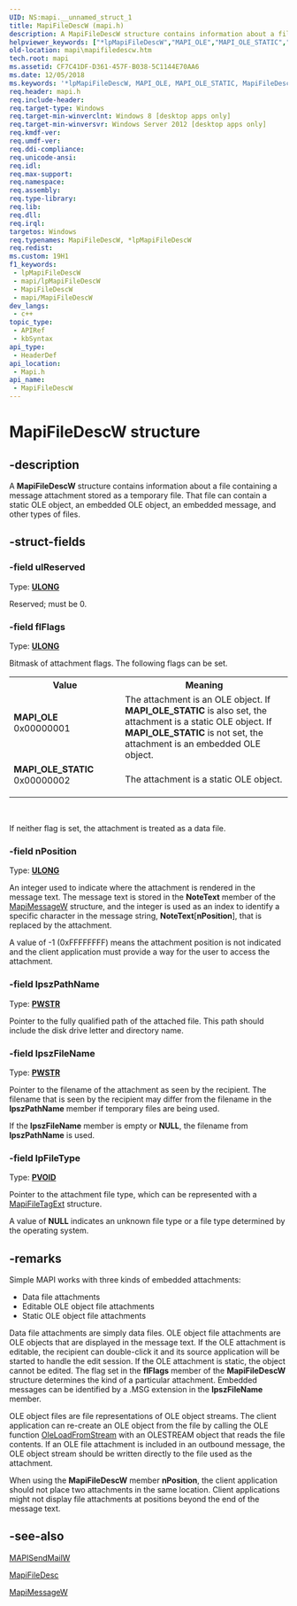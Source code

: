 ```yaml
---
UID: NS:mapi.__unnamed_struct_1
title: MapiFileDescW (mapi.h)
description: A MapiFileDescW structure contains information about a file containing a message attachment stored as a temporary file. That file can contain a static OLE object, an embedded OLE object, an embedded message, and other types of files.
helpviewer_keywords: ["*lpMapiFileDescW","MAPI_OLE","MAPI_OLE_STATIC","MapiFileDescW","MapiFileDescW structure","lpMapiFileDescW","lpMapiFileDescW structure pointer","mapi.mapifiledescw","mapi/MapiFileDescW","mapi/lpMapiFileDescW"]
old-location: mapi\mapifiledescw.htm
tech.root: mapi
ms.assetid: CF7C41DF-D361-457F-B038-5C1144E70AA6
ms.date: 12/05/2018
ms.keywords: '*lpMapiFileDescW, MAPI_OLE, MAPI_OLE_STATIC, MapiFileDescW, MapiFileDescW structure, lpMapiFileDescW, lpMapiFileDescW structure pointer, mapi.mapifiledescw, mapi/MapiFileDescW, mapi/lpMapiFileDescW'
req.header: mapi.h
req.include-header: 
req.target-type: Windows
req.target-min-winverclnt: Windows 8 [desktop apps only]
req.target-min-winversvr: Windows Server 2012 [desktop apps only]
req.kmdf-ver: 
req.umdf-ver: 
req.ddi-compliance: 
req.unicode-ansi: 
req.idl: 
req.max-support: 
req.namespace: 
req.assembly: 
req.type-library: 
req.lib: 
req.dll: 
req.irql: 
targetos: Windows
req.typenames: MapiFileDescW, *lpMapiFileDescW
req.redist: 
ms.custom: 19H1
f1_keywords:
 - lpMapiFileDescW
 - mapi/lpMapiFileDescW
 - MapiFileDescW
 - mapi/MapiFileDescW
dev_langs:
 - c++
topic_type:
 - APIRef
 - kbSyntax
api_type:
 - HeaderDef
api_location:
 - Mapi.h
api_name:
 - MapiFileDescW
---
```


# MapiFileDescW structure


## -description

A <b>MapiFileDescW</b> structure contains information about a file containing a message attachment stored as a temporary file. That file can contain a static OLE object, an embedded OLE object, an embedded message, and other types of files.

## -struct-fields

### -field ulReserved

Type: <b><a href="/windows/desktop/WinProg/windows-data-types">ULONG</a></b>

Reserved; must be 0.

### -field flFlags

Type: <b><a href="/windows/desktop/WinProg/windows-data-types">ULONG</a></b>

Bitmask of attachment flags. The following flags can be set.

<table>
<tr>
<th>Value</th>
<th>Meaning</th>
</tr>
<tr>
<td width="40%"><a id="MAPI_OLE"></a><a id="mapi_ole"></a><dl>
<dt><b>MAPI_OLE</b></dt>
<dt>0x00000001</dt>
</dl>
</td>
<td width="60%">
The attachment is an OLE object. If <b>MAPI_OLE_STATIC</b> is also set, the attachment is a static OLE object. If <b>MAPI_OLE_STATIC</b> is not set, the attachment is an embedded OLE object.

</td>
</tr>
<tr>
<td width="40%"><a id="MAPI_OLE_STATIC"></a><a id="mapi_ole_static"></a><dl>
<dt><b>MAPI_OLE_STATIC</b></dt>
<dt>0x00000002</dt>
</dl>
</td>
<td width="60%">
The attachment is a static OLE object.

</td>
</tr>
</table>
 

If neither flag is set, the attachment is treated as a data file.

### -field nPosition

Type: <b><a href="/windows/desktop/WinProg/windows-data-types">ULONG</a></b>

An integer used to indicate where the attachment is rendered in the message text. The message text is stored in the <b>NoteText</b> member of the <a href="/previous-versions/windows/desktop/api/mapi/ns-mapi-mapimessagew">MapiMessageW</a> structure, and the integer is used as an index to identify a specific character in the message string, <b>NoteText</b>[<b>nPosition</b>], that is replaced by the attachment.

A value of   -1 (0xFFFFFFFF) means the attachment position is not indicated and the client application must provide a way for the user to access the attachment.

### -field lpszPathName

Type: <b><a href="/windows/desktop/WinProg/windows-data-types">PWSTR</a></b>

Pointer to the fully qualified path of the attached file. This path should include the disk drive letter and directory name.

### -field lpszFileName

Type: <b><a href="/windows/desktop/WinProg/windows-data-types">PWSTR</a></b>

Pointer to the filename of the attachment as seen by the recipient. The filename that is seen by the recipient may differ from the filename in the <b>lpszPathName</b> member if temporary files are being used.

If the <b>lpszFileName</b> member is empty or <b>NULL</b>, the filename from <b>lpszPathName</b> is used.

### -field lpFileType

Type: <b><a href="/windows/desktop/WinProg/windows-data-types">PVOID</a></b>

Pointer to the attachment file type, which can be represented with a <a href="/previous-versions/windows/desktop/api/mapi/ns-mapi-mapifiletagext">MapiFileTagExt</a> structure.

A value of <b>NULL</b> indicates an unknown file type or a file type determined by the operating system.

## -remarks

Simple MAPI works with three kinds of embedded attachments:  

<ul>
<li>
Data file attachments

</li>
<li>
Editable OLE object file attachments

</li>
<li>
Static OLE object file attachments

</li>
</ul>
Data file attachments are simply data files. OLE object file attachments are OLE objects that are displayed in the message text. If the OLE attachment is editable, the recipient can double-click it and its source application will be started to handle the edit session. If the OLE attachment is static, the object cannot be edited. The flag set in the <b>flFlags</b> member of the <b>MapiFileDescW</b> structure determines the kind of a particular attachment. Embedded messages can be identified by a .MSG extension in the <b>lpszFileName</b> member.

OLE object files are file representations of OLE object streams. The client application can re-create an OLE object from the file by calling the OLE function <a href="/windows/desktop/api/ole/nf-ole-oleloadfromstream">OleLoadFromStream</a> with an OLESTREAM object that reads the file contents. If an OLE file attachment is included in an outbound message, the OLE object stream should be written directly to the file used as the attachment. 

When using the <b>MapiFileDescW</b> member <b>nPosition</b>, the client application should not place two attachments in the same location. Client applications might not display file attachments at positions beyond the end of the message text.

## -see-also

<a href="/previous-versions/windows/desktop/api/mapi/nc-mapi-mapisendmailw">MAPISendMailW</a>



<a href="/previous-versions/windows/desktop/api/mapi/ns-mapi-mapifiledesc">MapiFileDesc</a>



<a href="/previous-versions/windows/desktop/api/mapi/ns-mapi-mapimessagew">MapiMessageW</a>
